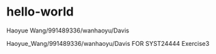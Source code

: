 # hello-world
Haoyue Wang/991489336/wanhaoyu/Davis

Haoyue_Wang/991489336/wanhaoyu/Davis FOR SYST24444 Exercise3
